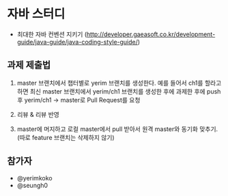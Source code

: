 # 자바 스터디


- 최대한 자바 컨벤션 지키기 (http://developer.gaeasoft.co.kr/development-guide/java-guide/java-coding-style-guide/)

## 과제 제출법

1. master 브랜치에서 챕터별로 yerim 브랜치를 생성한다. 예를 들어서 ch1를 할라고 하면 최신 master 브랜치에서 yerim/ch1 브랜치를 생성한 후에 과제한 후에 push 후 yerim/ch1
   -> master로 Pull Request를 요청

2. 리뷰 & 리뷰 반영

3. master에 머지하고 로컬 master에서 pull 받아서 원격 master와 동기화 맞추기. (따로 feature 브랜치는 삭제하지 않기)

## 참가자

- @yerimkoko
- @seungh0

